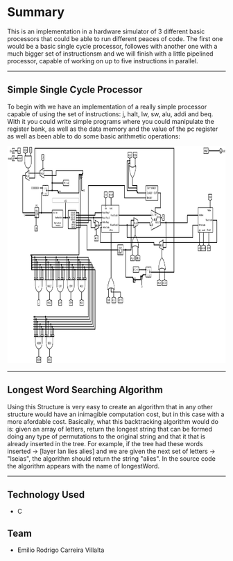 # Summary
This is an implementation in a hardware simulator of 3 different basic processors that could be able to run different peaces of code. The first one would be a basic single cycle processor, followes with another one with a much bigger set of instructionsm and we will finish with a little pipelined processor, capable of working on up to five instructions in parallel.
<hr style="height:2px;border-width:0;color:gray;background-color:gray">


## Simple Single Cycle Processor
To begin with we have an implementation of a really simple processor capable of using the set of instructions: j, halt, lw, sw, alu, addi and beq. With it you could write simple programs where you could manipulate the register bank, as well as the data memory and the value of the pc register as well as been able to do some basic arithmetic operations:
<p align="center">
   <img src="https://github.com/rorro6787/rorro6787/blob/main/Images/procesadorBasico.png" height="500" />
</p>

<hr style="height:2px;border-width:0;color:gray;background-color:gray">

## Longest Word Searching Algorithm
Using this Structure is very easy to create an algorithm that in any other structure would have an inimagible computation cost, but in this case with a more afordable cost. Basically, what this backtracking algorithm would do is: given an array of letters, return the longest string that can be formed doing any type of permutations to the original string and that it that is already inserted in the tree.
For example, if the tree had these words inserted -> [layer lan lies alies] and we are given the next set of letters -> "lseias", the algorithm should return the string "alies". In the source code the algorithm appears with the name of longestWord.

<hr style="height:2px;border-width:0;color:gray;background-color:gray">

## Technology Used
- C

## Team
- Emilio Rodrigo Carreira Villalta
